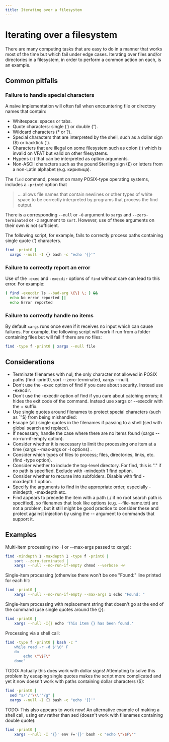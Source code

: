 ```yaml
---
title: Iterating over a filesystem
---
```


# Iterating over a filesystem

There are many computing tasks that are easy to do in a manner that works most of the time but which fail under edge cases. Iterating over files and/or directories in a filesystem, in order to perform a common action on each, is an example.

## Common pitfalls

### Failure to handle special characters

A naive implementation will often fail when encountering file or directory names that contain:

* Whitespace: spaces or tabs.
* Quote characters: single (‘) or double (“).
* Wildcard characters (* or ?).
* Special characters that are interpreted by the shell, such as a dollar sign ($) or backtick (`).
* Characters that are illegal on some filesystem such as colon (:) which is invalid on VFAT but valid on other filesystems.
* Hypens (-) that can be interpreted as option arguments.
* Non-ASCII characters such as the pound Sterling sign (£) or letters from a non-Latin alphabet (e.g. кирилица).

The ```find``` command, present on many POSIX-type operating systems, includes a ```-print0``` option that
> ... allows file names that contain  newlines or other types of white space to be correctly interpreted by programs that process the find output.

There is a corresponding ```--null``` or ```-0``` argument to ```xargs``` and ```--zero-terminated``` or ```-z``` argument to ```sort```. However, use of these arguments on their own is not sufficient. 

The following script, for example, fails to correctly process paths containing single quote (') characters.

```bash
find -print0 |
  xargs --null -I {} bash -c "echo '{}'"
```

### Failure to correctly report an error

Use of the ```-exec``` and ```-execdir``` options of ```find``` without care can lead to this error. For example:

```bash
( find -execdir ls --bad-arg \{\} \; ) &&
  echo No error reported ||
  echo Error reported
```

### Failure to correctly handle no items

By default ```xargs``` runs once even if it receives no input which can cause failures. For example, the following script will work if run from a folder containing files but will fail if there are no files:

```bash
find -type f -print0 | xargs --null file
```

## Considerations

* Terminate filenames with nul, the only character not allowed in POSIX paths (find -print0, sort --zero-terminated, xargs --null).
* Don't use the -exec option of find if you care about security. Instead use -execdir.
* Don't use the -execdir option of find if you care about catching errors; it hides the exit code of the command. Instead use xargs or --execdir with the + suffix.
* Use single quotes around filenames to protect special characters (such as `"$) from being mishandled:
* Escape (all) single quotes in the filenames if passing to a shell (sed with global search and replace).
* If necessary, handle the case where there are no items found (xargs --no-run-if-empty option).
* Consider whether it is necessary to limit the processing one item at a time (xargs --max-args or -I options) .
* Consider which types of files to process; files, directories, links, etc. (find -type option).
* Consider whether to include the top-level directory. For find, this is "." if no path is specified. Exclude with -mindepth 1 find option.
* Consider whether to recurse into subfolders. Disable with find -maxdepth 1 option.
* Specify the arguments to find in the appropriate order, especially -mindepth, -maxdepth etc.
* Find appears to precede the item with a path (./ if no root search path is specified), so filenames that look like options (e.g. --file-name.txt) are not a problem, but it still might be good practice to consider these and protect against injection by using the -- argument to commands that support it.

## Examples

Multi-item processing (no -I or --max-args passed to xargs):
```bash
find -mindepth 1 -maxdepth 1 -type f -print0 |
    sort --zero-terminated |
    xargs --null --no-run-if-empty chmod --verbose -w
```

Single-item processing (otherwise there won't be one "Found:" line printed for each hit:
```bash
find -print0 |
    xargs --null --no-run-if-empty --max-args 1 echo "Found: "
```

Single-item processing with replacement string that doesn't go at the end of the command (use single quotes around the {}):
```bash
find -print0 |
    xargs --null -I{} echo 'This item {} has been found.'
```

Processing via a shell call:
```bash
find -type f -print0 | bash -c "
    while read -r -d $'\0' F
    do
        echo \"\$F\"
    done"
```

TODO: Actually this does work with dollar signs!
Attempting to solve this problem by escaping single quotes makes the script more complicated and yet it now doesn't work with paths containing dollar characters ($):

```bash
find -print0 |
  sed "s/'/'\\\''/g" |
  xargs --null -I {} bash -c "echo '{}'"
```

TODO: This also appears to work now!
An alternative example of making a shell call, using env rather than sed (doesn't work with filenames containing double quote):

```bash
find -print0 |
    xargs --null -I '{}' env F='{}' bash -c "echo \"\$F\""
```


